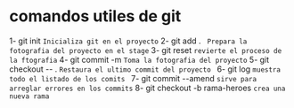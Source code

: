 # comandos utiles de git

 1- git init   ``` Inicializa git en el proyecto ```
 2- git add .  ``` Prepara la fotografia del proyecto en el stage```
 3- git reset  ``` revierte el proceso de la ftografia ```
 4- git commit -m ``` Toma la fotografia del proyecto ``` 
 5- git checkout -- . ```Restaura el ultimo commit del proyecto ```
 6- git log ```muestra todo el listado de los comits ```
 7- git commit --amend ```sirve para arreglar errores en los commits```
 8- git checkout -b rama-heroes ```crea una nueva rama```


